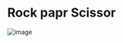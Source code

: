 # Rock papr  Scissor
![image](https://user-images.githubusercontent.com/76440986/116803659-5c003300-ab37-11eb-8697-836824b672cc.png)
